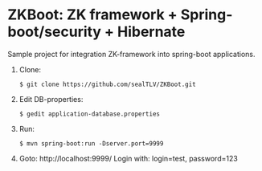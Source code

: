 ZKBoot: ZK framework + Spring-boot/security + Hibernate
=======================================================

Sample project for integration ZK-framework into spring-boot applications.

1. Clone:

    `$ git clone https://github.com/sealTLV/ZKBoot.git`
    
2. Edit DB-properties:
    
    `$ gedit application-database.properties`

3. Run:

    `$ mvn spring-boot:run -Dserver.port=9999`

4. Goto:    http://localhost:9999/
    Login with: login=test, password=123



